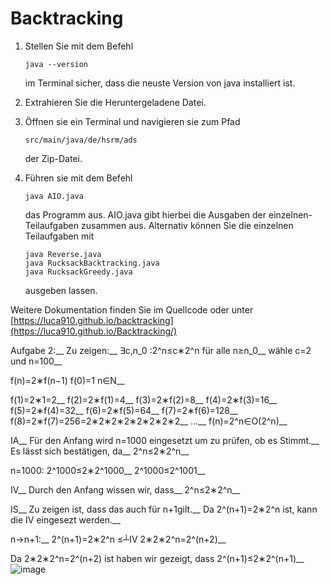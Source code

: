 # Backtracking

1. Stellen Sie mit dem Befehl
   ```
   java --version
   ```
   im Terminal sicher, dass die neuste Version von java installiert ist.
4. Extrahieren Sie die Heruntergeladene Datei.
5. Öffnen sie ein Terminal und navigieren sie zum Pfad 
   ```
   src/main/java/de/hsrm/ads
   ```
   der Zip-Datei.
   
7. Führen sie mit dem Befehl 
   ```
   java AIO.java
   ```
   das Programm aus.
   AIO.java gibt hierbei die Ausgaben der einzelnen-Teilaufgaben zusammen aus.
   Alternativ können Sie die einzelnen Teilaufgaben mit 
   ```
   java Reverse.java
   java RucksackBacktracking.java
   java RucksackGreedy.java
   ```
   ausgeben lassen.

Weitere Dokumentation finden Sie im Quellcode oder unter [https://luca910.github.io/backtracking](https://luca910.github.io/Backtracking/)

Aufgabe 2:__
Zu zeigen:__
	∃c,n_0  :2^n≤c∗2^n  für alle n≥n_0__
	wähle c=2 und n=100__

f(n)=2∗f(n−1)                     f(0)=1            n∈N__

f(1)=2∗1=2__
f(2)=2∗f(1)=4__
f(3)=2∗f(2)=8__
f(4)=2∗f(3)=16__
f(5)=2∗f(4)=32__
f(6)=2∗f(5)=64__
f(7)=2∗f(6)=128__
f(8)=2∗f(7)=256=2∗2∗2∗2∗2∗2∗2∗2__
…__
f(n)=2^n∈O(2^n)__

IA__
Für den Anfang wird n=1000 eingesetzt um zu prüfen, ob es Stimmt.__
Es lässt sich bestätigen, da__
2^n≤2∗2^n__

n=1000:    2^1000≤2∗2^1000__
		2^1000≤2^1001__

IV__
Durch den Anfang wissen wir, dass__
2^n≤2∗2^n__


IS__
Zu zeigen ist, dass das auch für n+1gilt.__
Da 2^(n+1)=2∗2^n  ist, kann die IV eingesezt werden.__

n→n+1:__
	2^(n+1)=2∗2^n ≤┴IV 2∗2∗2^n=2^(n+2)__

Da 2∗2∗2^n=2^(n+2)  ist haben wir gezeigt, dass 2^(n+1)≤2∗2^(n+1)__
![image](https://user-images.githubusercontent.com/41526150/176511195-16aeeb99-3900-422a-bf0c-64a7d90c55ea.png)

